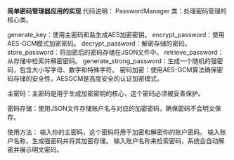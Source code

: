**简单密码管理器应用的实现**
代码说明：
PasswordManager 类：处理密码管理的核心类。

generate_key：使用主密码和盐生成AES加密密钥。
encrypt_password：使用AES-GCM模式加密密码。
decrypt_password：解密存储的密码。
store_password：将加密后的密码存储在JSON文件中。
retrieve_password：从存储中检索并解密密码。
generate_strong_password：生成一个随机的强密码，包含大小写字母、数字和特殊字符。
密码加密：使用AES-GCM算法确保密码存储的安全性，AESGCM是高度安全的认证加密模式。

主密码：主密码是用于生成加密密钥的核心，这个密码必须被妥善保护。

密码存储：使用JSON文件存储账户名与对应的加密密码，确保密码不会明文保存。

使用方法：
输入你的主密码，这个密码将用于加密和解密你的账户密码。
输入账户名称，生成强密码并将其加密存储。
输入账户名称来检索密码，系统会自动解密并展示明文密码。
